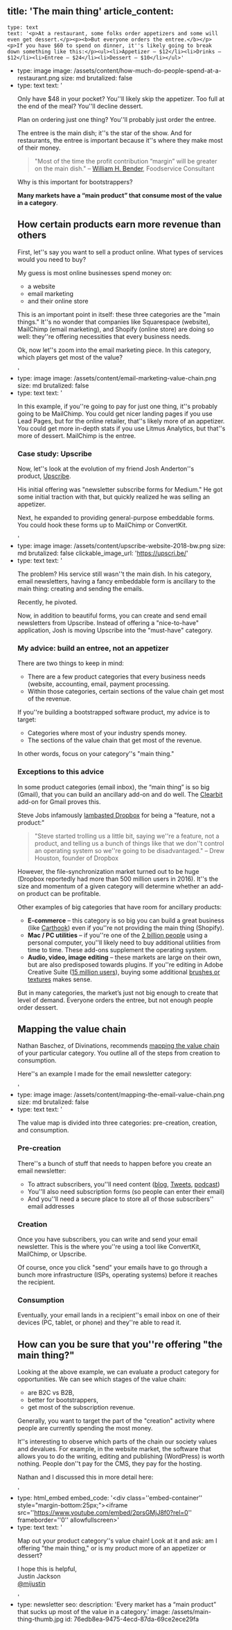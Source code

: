 title: 'The main thing'
article_content:
  -
    type: text
    text: '<p>At a restaurant, some folks order appetizers and some will even get dessert.</p><p><b>But everyone orders the entree.</b></p><p>If you have $60 to spend on dinner, it''s likely going to break down something like this:</p><ul><li>Appetizer – $12</li><li>Drinks – $12</li><li>Entree – $24</li><li>Dessert – $10</li></ul>'
  -
    type: image
    image: /assets/content/how-much-do-people-spend-at-a-restaurant.png
    size: md
    brutalized: false
  -
    type: text
    text: '<p>Only have $48 in your pocket? You''ll likely skip the appetizer. Too full at the end of the meal? You''ll decline dessert.</p><p>Plan on ordering just one thing? You''ll probably just order the entree.</p><p>The entree is the main dish; it''s the star of the show. And for restaurants, the entree is important because it''s where they make most of their money.</p><blockquote><p>"Most of the time the profit contribution “margin” will be greater on the main dish." –&nbsp;<a href="https://www.quora.com/Do-restaurants-profit-more-from-appetizers-or-the-main-dish/answer/William-H-Bender">William H. Bender</a>, Foodservice Consultant</p></blockquote><p>Why is this important for bootstrappers?</p><p><b>Many markets have a “main product” that consume most of the value in a category</b>.</p><h2>How certain products earn more revenue than others</h2><p>First, let''s say you want to sell a product online. What types of services would you need to buy?</p><p>My guess is most online businesses spend money on:</p><ul><li>a website</li><li>email marketing</li><li>and their online store</li></ul><p>This is an important point in itself: these three categories are the "main things." It''s no wonder that companies like Squarespace (website), MailChimp (email marketing), and Shopify (online store) are doing so well: they''re offering necessities that every business needs.</p><p>Ok, now let''s zoom into the email marketing piece. In this category, which players get most of the value?</p>'
  -
    type: image
    image: /assets/content/email-marketing-value-chain.png
    size: md
    brutalized: false
  -
    type: text
    text: '<p>In this example, if you''re going to pay for just one thing, it''s probably going to be MailChimp. You could get nicer landing pages if you use Lead Pages, but for the online retailer, that''s likely more of an appetizer. You could get more in-depth stats if you use Litmus Analytics, but that''s more of dessert. MailChimp is the entree.</p><h3>Case study: Upscribe</h3><p>Now, let''s look at the evolution of my friend Josh Anderton''s product,&nbsp;<a href="https://upscri.be/">Upscribe</a>.</p><p>His initial offering was "newsletter subscribe forms for Medium." He got some initial traction with that, but quickly realized he was selling an appetizer.</p><p>Next, he expanded to providing general-purpose embeddable forms. You could hook these forms up to MailChimp or ConvertKit.</p>'
  -
    type: image
    image: /assets/content/upscribe-website-2018-bw.png
    size: md
    brutalized: false
    clickable_image_url: 'https://upscri.be/'
  -
    type: text
    text: '<p>The problem? His service still wasn''t the main dish. In his category, email newsletters, having a fancy embeddable form is ancillary to the main thing: creating and sending the emails.</p><p>Recently, he pivoted.&nbsp;</p><p>Now, in addition to beautiful forms, you can create and send email newsletters from Upscribe. Instead of offering a "nice-to-have" application, Josh is moving Upscribe into the "must-have" category.</p><h3>My advice: build an entree, not an appetizer</h3><p>There are two things to keep in mind:</p><ul><li>There are a few product categories that every business needs (website, accounting, email, payment processing.</li><li>Within those categories, certain sections of the value chain get most of the revenue.</li></ul><p>If you''re building a bootstrapped software product, my advice is to target:</p><ul><li>Categories where most of your industry spends money.</li><li>The sections of the value chain that get most of the revenue.</li></ul><p>In other words, focus on your category''s "main thing."</p><h3>Exceptions to this advice</h3><p>In some product categories (email inbox), the “main thing” is so big (Gmail), that you can build an ancillary add-on and do well. The <a href="https://connect.clearbit.com/">Clearbit</a> add-on for Gmail proves this.</p><p>Steve Jobs infamously <a href="https://www.businessinsider.com/drew-houston-dropbox-steve-jobs-2017-6">lambasted Dropbox</a> for being a "feature, not a product:"</p><blockquote><p>"Steve started trolling us a little bit, saying we''re a feature, not a product, and telling us a bunch of things like that we don''t control an operating system so we''re going to be disadvantaged." – Drew Houston, founder of Dropbox</p></blockquote><p>However, the file-synchronization market turned out to be huge (Dropbox reportedly had more than 500 million users in 2016). It''s the size and momentum of a given category will determine whether an add-on product can be profitable.&nbsp;</p><p>Other examples of big categories that have room for ancillary products:</p><ul><li><b>E-commerce</b> – this category is so big you can build a great business (like <a href="https://carthook.com/">Carthook</a>) even if you''re not providing the main thing (Shopify).</li><li><b>Mac / PC utilities</b> – if you''re one of the <a href="https://www.quora.com/How-many-PC-exist-in-the-world">2 billion people</a> using a personal computer, you''ll likely need to buy additional utilities from time to time. These add-ons supplement the operating system.</li><li><b>Audio, video, image editing</b> – these markets are large on their own, but are also predisposed towards plugins. If you''re editing in Adobe Creative Suite (<a href="https://thenextweb.com/security/2019/10/28/oops-adobe-leaves-7-5-million-creative-cloud-accounts-exposed/">15 million users</a>), buying some additional <a href="https://www.grutbrushes.com/">brushes or textures</a> makes sense.</li></ul><p>But in many categories, the market’s just not big enough to create that level of demand. Everyone orders the entree, but not enough people order dessert.</p><h2>Mapping the value chain</h2><p>Nathan Baschez, of Divinations, recommends <a href="https://divinations.substack.com/p/the-value-chain-is-the-dna-of-business">mapping the value chain</a> of your particular category. You outline all of the steps from creation to consumption.&nbsp;</p><p>Here''s an example I made for the email newsletter category:</p>'
  -
    type: image
    image: /assets/content/mapping-the-email-value-chain.png
    size: md
    brutalized: false
  -
    type: text
    text: '<p>The value map is divided into three categories: pre-creation, creation, and consumption.</p><h3>Pre-creation</h3><p>There''s a bunch of stuff that needs to happen before you create an email newsletter:</p><ul><li>To attract subscribers, you''ll need content (<a href="/articles">blog</a>, <a href="https://twitter.com/mijustin">Tweets</a>, <a href="https://saas.transistor.fm">podcast</a>)</li><li>You''ll also need subscription forms (so people can enter their email)</li><li>And you''ll need a secure place to store all of those subscribers'' email addresses</li></ul><h3>Creation</h3><p>Once you have subscribers, you can write and send your email newsletter. This is the where you''re using a tool like ConvertKit, MailChimp, or Upscribe. </p><p>Of course, once you click "send" your emails have to go through a bunch more infrastructure (ISPs, operating systems) before it reaches the recipient.</p><h3>Consumption</h3><p>Eventually, your email lands in a recipient''s email inbox on one of their devices (PC, tablet, or phone) and they''re able to read it.</p><h2>How can you be sure that you''re offering "the main thing?"</h2><p>Looking at the above example, we can evaluate a product category for opportunities. We can see which stages of the value chain:</p><ul><li>are B2C vs B2B,</li><li>better for bootstrappers,</li><li>get most of the subscription revenue.</li></ul><p>Generally, you want to target the part of the "creation" activity where people are currently spending the most money. </p><p>It''s interesting to observe which parts of the chain our society values and devalues. For example, in the website market, the software that allows you to do the writing, editing and publishing (WordPress) is worth nothing. People don''t pay for the CMS, they pay for the hosting.</p><p>Nathan and I discussed this in more detail here:</p>'
  -
    type: html_embed
    embed_code: '<style>.embed-container { position: relative; padding-bottom: 56.25%; height: 0; overflow: hidden; max-width: 100%; -webkit-filter: grayscale(100%); filter: grayscale(100%); } .embed-container iframe, .embed-container object, .embed-container embed { position: absolute; top: 0; left: 0; width: 100%; height: 100%; }</style><div class=''embed-container'' style="margin-bottom:25px;"><iframe src=''https://www.youtube.com/embed/2prsGMjJ8f0?rel=0'' frameborder=''0'' allowfullscreen></iframe></div>'
  -
    type: text
    text: '<p>Map out your product category''s value chain! Look at it and ask: am I offering "the main thing," or is my product more of an appetizer or dessert?</p><p>I hope this is helpful,<br>Justin Jackson<br><a href="https://twitter.com/mijustin">@mijustin</a></p>'
  -
    type: newsletter
seo:
  description: 'Every market has a “main product” that sucks up most of the value in a category.'
  image: /assets/main-thing-thumb.jpg
id: 76edb8ea-9475-4ecd-87da-69ce2ece29fa
